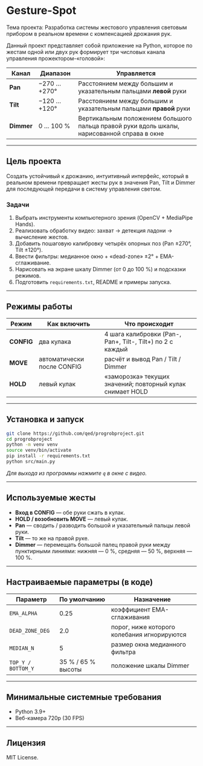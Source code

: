 # Gesture-Spot
Тема проекта: Разработка системы жестового управления световым прибором в реальном времени с компенсацией дрожания рук.

Данный проект представляет собой приложение на Python, которое по жестам одной или двух рук формирует три числовых канала управления прожектором-«головой»:

| Канал      | Диапазон      | Управляется                                                                                 |
| ---------- | ------------- | ------------------------------------------------------------------------------------------- |
| **Pan**    | −270 … +270°  | Расстоянием между большим и указательным пальцами **левой** руки                            |
| **Tilt**   | −120 … +120°  | Расстоянием между большим и указательным пальцами **правой** руки                           |
| **Dimmer** | 0 … 100 %     | Вертикальным положением большого пальца правой руки вдоль шкалы, нарисованной справа в окне |

---

## Цель проекта

Создать устойчивый к дрожанию, интуитивный интерфейс, который в реальном времени превращает жесты рук в значения Pan, Tilt и Dimmer для последующей передачи в систему управления светом.

### Задачи

1. Выбрать инструменты компьютерного зрения (OpenCV + MediaPipe Hands).
2. Реализовать обработку видео: захват → детекция ладони → вычисление жестов.
3. Добавить пошаговую калибровку четырёх опорных поз (Pan ±270°, Tilt ±120°).
4. Ввести фильтры: медианное окно + «dead-zone» ±2° + EMA-сглаживание.
5. Нарисовать на экране шкалу Dimmer (от 0 до 100 %) и подсказки режимов.
6. Подготовить `requirements.txt`, README и примеры запуска.

---

## Режимы работы

| Режим      | Как включить               | Что происходит                                             |
| ---------- | -------------------------- | ---------------------------------------------------------- |
| **CONFIG** | два кулака                 | 4 шага калибровки (Pan-, Pan+, Tilt-, Tilt+) по 2 с каждый |
| **MOVE**   | автоматически после CONFIG | расчёт и вывод Pan / Tilt / Dimmer                         |
| **HOLD**   | левый кулак                | «заморозка» текущих значений; повторный кулак снимает HOLD |

---

## Установка и запуск

```bash
git clone https://github.com/qed/progrobproject.git
cd progrobproject
python -m venv venv
source venv/bin/activate    
pip install -r requirements.txt
python src/main.py
```

*Для выхода из программы нажмите `q` в окне с видео.*

---

## Используемые жесты

* **Вход в CONFIG** — обе руки сжать в кулак.
* **HOLD / возобновить MOVE** — левый кулак.
* **Pan** — сводить / разводить большой и указательный пальцы левой руки.
* **Tilt** — то же на правой руке.
* **Dimmer** — перемещать большой палец правой руки между пунктирными линиями:
  нижняя — 0 %, средняя — 50 %, верхняя — 100 %.

---

## Настраиваемые параметры (в коде)

| Параметр           | По умолчанию       | Назначение                                  |
| ------------------ | ------------------ | ------------------------------------------- |
| `EMA_ALPHA`        | 0.25               | коэффициент EMA-сглаживания                 |
| `DEAD_ZONE_DEG`    | 2.0                | порог, ниже которого колебания игнорируются |
| `MEDIAN_N`         | 5                  | размер окна медианного фильтра              |
| `TOP_Y / BOTTOM_Y` | 35 % / 65 % высоты | положение шкалы Dimmer                      |

---

## Минимальные системные требования

* Python 3.9+
* Веб-камера 720p (30 FPS)

---

## Лицензия

MIT License.
